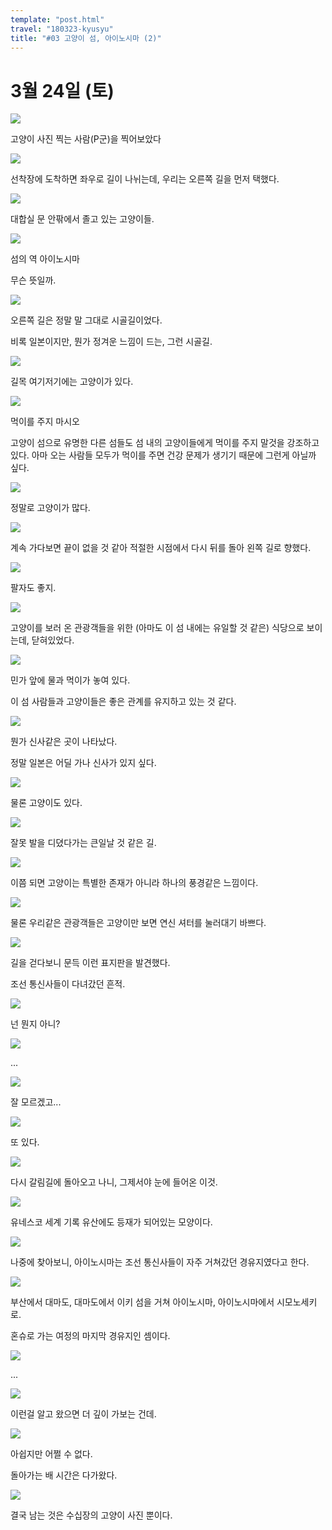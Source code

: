 ```yaml
---
template: "post.html"
travel: "180323-kyusyu"
title: "#03 고양이 섬, 아이노시마 (2)"
---
```


# 3월 24일 (토)

![](/180323-kyusyu/03_01.jpg)

고양이 사진 찍는 사람(P군)을 찍어보았다

![](/180323-kyusyu/03_02.jpg)

선착장에 도착하면 좌우로 길이 나뉘는데, 우리는 오른쪽 길을 먼저 택했다.

![](/180323-kyusyu/03_03.jpg)

대합실 문 안팎에서 졸고 있는 고양이들.

![](/180323-kyusyu/03_04.jpg)

섬의 역 아이노시마

무슨 뜻일까.

![](/180323-kyusyu/03_05.jpg)

오른쪽 길은 정말 말 그대로 시골길이었다.

비록 일본이지만, 뭔가 정겨운 느낌이 드는, 그런 시골길.

![](/180323-kyusyu/03_06.jpg)

길목 여기저기에는 고양이가 있다.

![](/180323-kyusyu/03_07.jpg)

먹이를 주지 마시오

고양이 섬으로 유명한 다른 섬들도 섬 내의 고양이들에게 먹이를 주지 말것을 강조하고 있다.
아마 오는 사람들 모두가 먹이를 주면 건강 문제가 생기기 때문에 그런게 아닐까 싶다.

![](/180323-kyusyu/03_08.jpg)

정말로 고양이가 많다.

![](/180323-kyusyu/03_09.jpg)

계속 가다보면 끝이 없을 것 같아 적절한 시점에서 다시 뒤를 돌아 왼쪽 길로 향했다.

![](/180323-kyusyu/03_10.jpg)

팔자도 좋지.

![](/180323-kyusyu/03_11.jpg)

고양이를 보러 온 관광객들을 위한 (아마도 이 섬 내에는 유일할 것 같은) 식당으로 보이는데, 닫혀있었다.

![](/180323-kyusyu/03_12.jpg)

민가 앞에 물과 먹이가 놓여 있다.

이 섬 사람들과 고양이들은 좋은 관계를 유지하고 있는 것 같다.

![](/180323-kyusyu/03_13.jpg)

뭔가 신사같은 곳이 나타났다.

정말 일본은 어딜 가나 신사가 있지 싶다.

![](/180323-kyusyu/03_14.jpg)

물론 고양이도 있다.

![](/180323-kyusyu/03_15.jpg)

잘못 발을 디뎠다가는 큰일날 것 같은 길.

![](/180323-kyusyu/03_16.jpg)

이쯤 되면 고양이는 특별한 존재가 아니라 하나의 풍경같은 느낌이다.

![](/180323-kyusyu/03_17.jpg)

물론 우리같은 관광객들은 고양이만 보면 연신 셔터를 눌러대기 바쁘다.

![](/180323-kyusyu/03_18.jpg)

길을 걷다보니 문득 이런 표지판을 발견했다.

조선 통신사들이 다녀갔던 흔적.

![](/180323-kyusyu/03_19.jpg)

넌 뭔지 아니?

![](/180323-kyusyu/03_20.jpg)

...

![](/180323-kyusyu/03_21.jpg)

잘 모르겠고...

![](/180323-kyusyu/03_22.jpg)

또 있다.

![](/180323-kyusyu/03_23.jpg)

다시 갈림길에 돌아오고 나니, 그제서야 눈에 들어온 이것.

![](/180323-kyusyu/03_24.jpg)

유네스코 세계 기록 유산에도 등재가 되어있는 모양이다.

![](/180323-kyusyu/03_25.jpg)

나중에 찾아보니, 아이노시마는 조선 통신사들이 자주 거쳐갔던 경유지였다고 한다.

![](/180323-kyusyu/03_26.jpg)

부산에서 대마도, 대마도에서 이키 섬을 거쳐 아이노시마, 아이노시마에서 시모노세키로.

혼슈로 가는 여정의 마지막 경유지인 셈이다.

![](/180323-kyusyu/03_27.jpg)

...

![](/180323-kyusyu/03_28.jpg)

이런걸 알고 왔으면 더 깊이 가보는 건데.

![](/180323-kyusyu/03_29.jpg)

아쉽지만 어쩔 수 없다.

돌아가는 배 시간은 다가왔다.

![](/180323-kyusyu/03_30.jpg)

결국 남는 것은 수십장의 고양이 사진 뿐이다.

